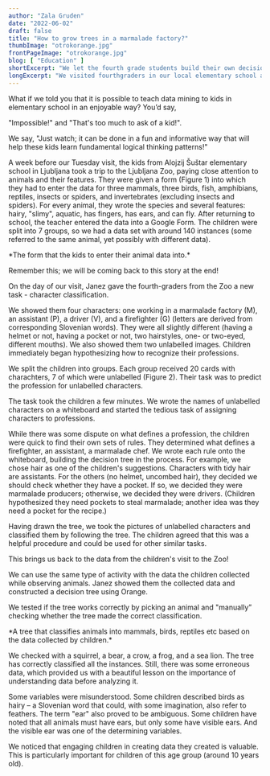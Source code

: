 ```yaml
---
author: "Zala Gruden"
date: "2022-06-02"
draft: false
title: "How to grow trees in a marmalade factory?"
thumbImage: "otrokorange.jpg"
frontPageImage: "otrokorange.jpg"
blog: [ "Education" ]
shortExcerpt: "We let the fourth grade students build their own decision tree to classify characters into professions."
longExcerpt: "We visited fourthgraders in our local elementary school and taught them about clustering and data collection."
---
```


<WindowScreenshot src="2022-06-02-working-together.jpg" /> 

What if we told you that it is possible to teach data mining to kids in elementary school in an enjoyable way? You’d say, 

"Impossible!" and 
"That's too much to ask of a kid!". 

We say, 
"Just watch; it can be done in a fun and informative way that will help these kids learn fundamental logical thinking patterns!" 


A week before our Tuesday visit, the kids from Alojzij Šuštar elementary school in Ljubljana took a trip to the Ljubljana Zoo, paying close attention to animals and their features. They were given a form (Figure 1) into which they had to enter the data for three mammals, three birds, fish, amphibians, reptiles, insects or spiders, and invertebrates (excluding insects and spiders). For every animal, they wrote the species and several features: hairy, "slimy", aquatic, has fingers, has ears, and can fly. After returning to school, the teacher entered the data into a Google Form. The children were split into 7 groups, so we had a data set with around 140 instances (some referred to the same animal, yet possibly with different data).

<WindowScreenshot src="22-05-31 form.png" />
*The form that the kids to enter their animal data into.* 
 
Remember this; we will be coming back to this story at the end! 

On the day of our visit, Janez gave the fourth-graders from the Zoo a new task - character classification. 

<WindowScreenshot src="2022-06-02-janez-tree.jpg" />  

We showed them four characters: one working in a marmalade factory (M), an assistant (P), a driver (V), and a firefighter (G) (letters are derived from corresponding Slovenian words). They were all slightly different (having a helmet or not, having a pocket or not, two hairstyles, one- or two-eyed, different mouths). We also showed them two unlabelled images. Children immediately began hypothesizing how to recognize their professions.

We split the children into groups. Each group received 20 cards with charachters, 7 of which were unlabelled (Figure 2). Their task was to predict the profession for unlabelled characters.

The task took the children a few minutes. We wrote the names of unlabelled characters on a whiteboard and started the tedious task of assigning characters to professions. 

While there was some dispute on what defines a profession, the children were quick to find their own sets of rules. They determined what defines a firefighter, an assistant, a marmalade chef. We wrote each rule onto the whiteboard, building the decision tree in the process. For example, we chose hair as one of the children's suggestions. Characters with tidy hair are assistants. For the others (no helmet, uncombed hair), they decided we should check whether they have a pocket. If so, we decided they were marmalade producers; otherwise, we decided they were drivers. (Children hypothesized they need pockets to steal marmalade; another idea was they need a pocket for the recipe.)

<WindowScreenshot src="22-05-31-minions-tree.png" />

Having drawn the tree, we took the pictures of unlabelled characters and classified them by following the tree. The children agreed that this was a helpful procedure and could be used for other similar tasks.

This brings us back to the data from the children's visit to the Zoo!

We can use the same type of activity with the data the children collected while observing animals. Janez showed them the collected data and constructed a decision tree using Orange. 

We tested if the tree works correctly by picking an animal and "manually” checking whether the tree made the correct classification. 

<WindowScreenshot src="22-05-31-tree-with-animals.png" />
*A tree that classifies animals into mammals, birds, reptiles etc based on the data collected by children.*



We checked with a squirrel, a bear, a crow, a frog, and a sea lion. The tree has correctly classified all the instances. Still, there was some erroneous data, which provided us with a beautiful lesson on the importance of understanding data before analyzing it. 

Some variables were misunderstood. Some children described birds as hairy – a Slovenian word that could, with some imagination, also refer to feathers. The term "ear" also proved to be ambiguous. Some children have noted that all animals must have ears, but only some have visible ears. And the visible ear was one of the determining variables. 

We noticed that engaging children in creating data they created is valuable. This is particularly important for children of this age group (around 10 years old). 


